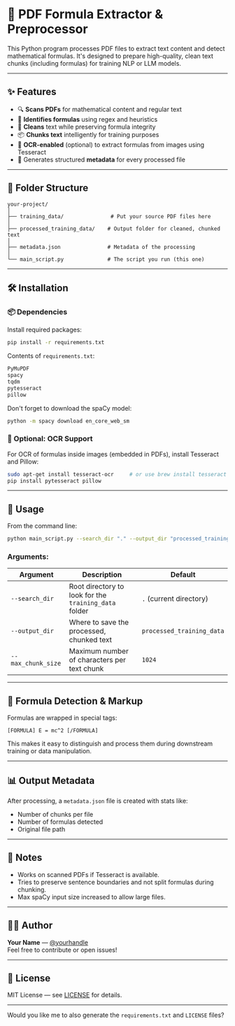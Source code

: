 # 🧠 PDF Formula Extractor & Preprocessor

This Python program processes PDF files to extract text content and detect mathematical formulas. It's designed to prepare high-quality, clean text chunks (including formulas) for training NLP or LLM models.

---

## ✨ Features

- 🔍 **Scans PDFs** for mathematical content and regular text
- 🧪 **Identifies formulas** using regex and heuristics
- 🧼 **Cleans** text while preserving formula integrity
- 📦 **Chunks text** intelligently for training purposes
- 🧠 **OCR-enabled** (optional) to extract formulas from images using Tesseract
- 📁 Generates structured **metadata** for every processed file

---

## 📂 Folder Structure

```
your-project/
│
├── training_data/               # Put your source PDF files here
│
├── processed_training_data/    # Output folder for cleaned, chunked text
│
├── metadata.json               # Metadata of the processing
│
└── main_script.py              # The script you run (this one)
```

---

## 🛠 Installation

### 📦 Dependencies

Install required packages:

```bash
pip install -r requirements.txt
```

Contents of `requirements.txt`:
```txt
PyMuPDF
spacy
tqdm
pytesseract
pillow
```

Don't forget to download the spaCy model:

```bash
python -m spacy download en_core_web_sm
```

### 🧠 Optional: OCR Support

For OCR of formulas inside images (embedded in PDFs), install Tesseract and Pillow:

```bash
sudo apt-get install tesseract-ocr     # or use brew install tesseract (macOS)
pip install pytesseract pillow
```

---

## 🚀 Usage

From the command line:

```bash
python main_script.py --search_dir "." --output_dir "processed_training_data" --max_chunk_size 1024
```

### Arguments:

| Argument         | Description                                                        | Default                   |
|------------------|--------------------------------------------------------------------|---------------------------|
| `--search_dir`   | Root directory to look for the `training_data` folder              | `.` (current directory)   |
| `--output_dir`   | Where to save the processed, chunked text                          | `processed_training_data` |
| `--max_chunk_size` | Maximum number of characters per text chunk                      | `1024`                    |

---

## 🧮 Formula Detection & Markup

Formulas are wrapped in special tags:
```
[FORMULA] E = mc^2 [/FORMULA]
```

This makes it easy to distinguish and process them during downstream training or data manipulation.

---

## 📊 Output Metadata

After processing, a `metadata.json` file is created with stats like:

- Number of chunks per file
- Number of formulas detected
- Original file path

---

## 📌 Notes

- Works on scanned PDFs if Tesseract is available.
- Tries to preserve sentence boundaries and not split formulas during chunking.
- Max spaCy input size increased to allow large files.

---

## 🧑‍💻 Author

**Your Name** — [@yourhandle](https://github.com/yourhandle)  
Feel free to contribute or open issues!

---

## 🧾 License

MIT License — see [LICENSE](./LICENSE) for details.

---

Would you like me to also generate the `requirements.txt` and `LICENSE` files?
